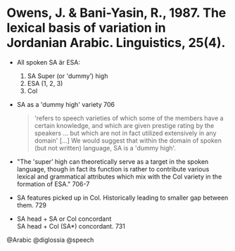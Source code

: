 # Owens, J. & Bani-Yasin, R., 1987. The lexical basis of variation in Jordanian Arabic.  Linguistics, 25(4).

- All spoken SA är ESA:
  1. SA Super (or 'dummy’) high
  2. ESA (1, 2, 3)
  3. Col

- SA as a 'dummy high' variety 706

  > 'refers to speech varieties of which some of the members have a certain knowledge, and which are given prestige rating by the speakers ... but which are not in fact utilized extensively in any domain' [...] We would suggest that within the domain of spoken (but not written) language, SA is a 'dummy high'.

- "The 'super’ high can theoretically serve as a target in the spoken language, though in fact its function is rather to contribute various lexical and grammatical attributes which mix with the Col variety in the formation of ESA." 706-7

- SA features picked up in Col. Historically leading to smaller gap between them. 729

- SA head + SA or Col concordant  
  SA head + Col (SA*) concordant. 731

@Arabic
@diglossia
@speech
